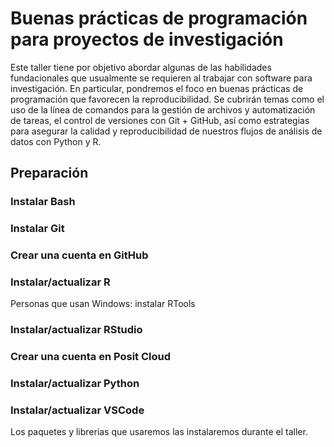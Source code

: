# Buenas prácticas de programación para proyectos de investigación

Este taller tiene por objetivo abordar algunas de las habilidades fundacionales que usualmente se requieren al trabajar con software para investigación. En particular, pondremos el foco en buenas prácticas de programación que favorecen la reproducibilidad. Se cubrirán temas como el uso de la línea de comandos para la gestión de archivos y automatización de tareas, el control de versiones con Git + GitHub, así como estrategias para asegurar la calidad y reproducibilidad de nuestros flujos de análisis de datos con Python y R.

## Preparación

### Instalar Bash

### Instalar Git

### Crear una cuenta en GitHub

### Instalar/actualizar R 

Personas que usan Windows: instalar RTools

### Instalar/actualizar RStudio

### Crear una cuenta en Posit Cloud

### Instalar/actualizar Python

### Instalar/actualizar VSCode

Los paquetes y librerias que usaremos las instalaremos durante el taller.
